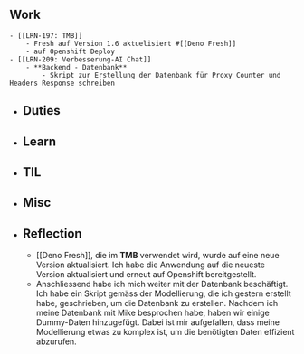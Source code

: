 ## Work
	- [[LRN-197: TMB]]
		- Fresh auf Version 1.6 aktuelisiert #[[Deno Fresh]]
		- auf Openshift Deploy
	- [[LRN-209: Verbesserung-AI Chat]]
		- **Backend - Datenbank**
			- Skript zur Erstellung der Datenbank für Proxy Counter und Headers Response schreiben
- ## Duties
- ## Learn
- ## TIL
- ## Misc
- ## Reflection
	- [[Deno Fresh]], die im **TMB** verwendet wird, wurde auf eine neue Version aktualisiert. Ich habe die Anwendung auf die neueste Version aktualisiert und erneut auf Openshift bereitgestellt.
	- Anschliessend habe ich mich weiter mit der Datenbank beschäftigt. Ich habe ein Skript gemäss der Modellierung, die ich gestern erstellt habe, geschrieben, um die Datenbank zu erstellen. Nachdem ich meine Datenbank mit Mike besprochen habe, haben wir einige Dummy-Daten hinzugefügt. Dabei ist mir aufgefallen, dass meine Modellierung etwas zu komplex ist, um die benötigten Daten effizient abzurufen.